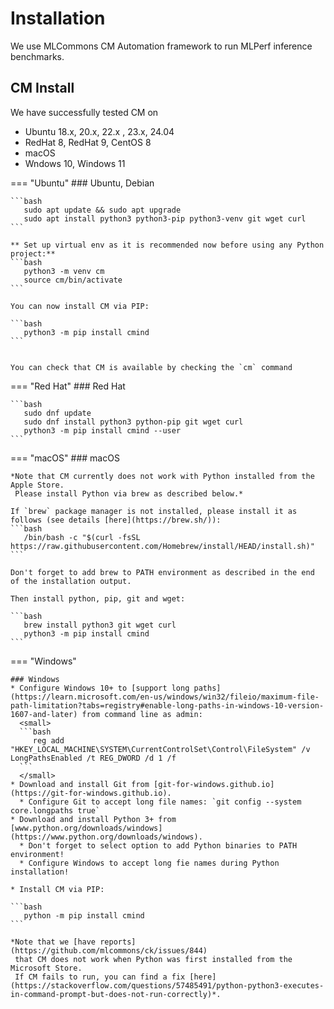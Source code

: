 # Installation
We use MLCommons CM Automation framework to run MLPerf inference benchmarks.

## CM Install

We have successfully tested CM on

* Ubuntu 18.x, 20.x, 22.x , 23.x, 24.04
* RedHat 8, RedHat 9, CentOS 8
* macOS
* Wndows 10, Windows 11
 
=== "Ubuntu"
    ### Ubuntu, Debian


    ```bash
       sudo apt update && sudo apt upgrade
       sudo apt install python3 python3-pip python3-venv git wget curl
    ```

    ** Set up virtual env as it is recommended now before using any Python project:**
    ```bash
       python3 -m venv cm
       source cm/bin/activate
    ```

    You can now install CM via PIP:

    ```bash
       python3 -m pip install cmind
    ```


    You can check that CM is available by checking the `cm` command


=== "Red Hat"
    ### Red Hat

    ```bash
       sudo dnf update
       sudo dnf install python3 python-pip git wget curl
       python3 -m pip install cmind --user
    ```

=== "macOS"
    ### macOS

    *Note that CM currently does not work with Python installed from the Apple Store.
     Please install Python via brew as described below.*

    If `brew` package manager is not installed, please install it as follows (see details [here](https://brew.sh/)):
    ```bash
       /bin/bash -c "$(curl -fsSL https://raw.githubusercontent.com/Homebrew/install/HEAD/install.sh)"
    ```

    Don't forget to add brew to PATH environment as described in the end of the installation output.

    Then install python, pip, git and wget:

    ```bash
       brew install python3 git wget curl
       python3 -m pip install cmind
    ```

=== "Windows"

    ### Windows
    * Configure Windows 10+ to [support long paths](https://learn.microsoft.com/en-us/windows/win32/fileio/maximum-file-path-limitation?tabs=registry#enable-long-paths-in-windows-10-version-1607-and-later) from command line as admin:
      <small>
      ```bash
         reg add "HKEY_LOCAL_MACHINE\SYSTEM\CurrentControlSet\Control\FileSystem" /v LongPathsEnabled /t REG_DWORD /d 1 /f
      ```
      </small>
    * Download and install Git from [git-for-windows.github.io](https://git-for-windows.github.io).
      * Configure Git to accept long file names: `git config --system core.longpaths true`
    * Download and install Python 3+ from [www.python.org/downloads/windows](https://www.python.org/downloads/windows).
      * Don't forget to select option to add Python binaries to PATH environment!
      * Configure Windows to accept long fie names during Python installation!

    * Install CM via PIP:

    ```bash
       python -m pip install cmind
    ```

    *Note that we [have reports](https://github.com/mlcommons/ck/issues/844) 
     that CM does not work when Python was first installed from the Microsoft Store.
     If CM fails to run, you can find a fix [here](https://stackoverflow.com/questions/57485491/python-python3-executes-in-command-prompt-but-does-not-run-correctly)*.

